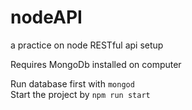 # nodeAPI
a practice on node RESTful api setup

Requires MongoDb installed on computer  

Run database first with `mongod`  
Start the project by `npm run start`
